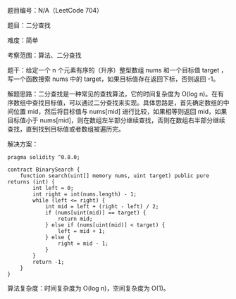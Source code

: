题目编号：N/A（LeetCode 704）

题目：二分查找

难度：简单

考察范围：算法、二分查找

题干：给定一个 n 个元素有序的（升序）整型数组 nums 和一个目标值 target ，写一个函数搜索 nums 中的 target，如果目标值存在返回下标，否则返回 -1。

解题思路：二分查找是一种常见的查找算法，它的时间复杂度为 O(log n)。在有序数组中查找目标值，可以通过二分查找来实现。具体思路是，首先确定数组的中间位置 mid，然后将目标值与 nums[mid] 进行比较，如果相等则返回 mid，如果目标值小于 nums[mid]，则在数组左半部分继续查找，否则在数组右半部分继续查找，直到找到目标值或者数组被遍历完。

解决方案：

```
pragma solidity ^0.8.0;

contract BinarySearch {
    function search(uint[] memory nums, uint target) public pure returns (int) {
        int left = 0;
        int right = int(nums.length) - 1;
        while (left <= right) {
            int mid = left + (right - left) / 2;
            if (nums[uint(mid)] == target) {
                return mid;
            } else if (nums[uint(mid)] < target) {
                left = mid + 1;
            } else {
                right = mid - 1;
            }
        }
        return -1;
    }
}
```

算法复杂度：时间复杂度为 O(log n)，空间复杂度为 O(1)。